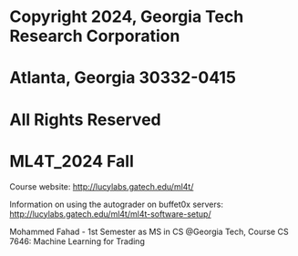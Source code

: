 # Copyright 2024, Georgia Tech Research Corporation    
# Atlanta, Georgia 30332-0415     
# All Rights Reserved  

# ML4T_2024 Fall 
Course website: http://lucylabs.gatech.edu/ml4t/

Information on using the autograder on buffet0x servers: http://lucylabs.gatech.edu/ml4t/ml4t-software-setup/


Mohammed Fahad - 1st Semester as MS in CS @Georgia Tech, Course CS 7646: Machine Learning for Trading
